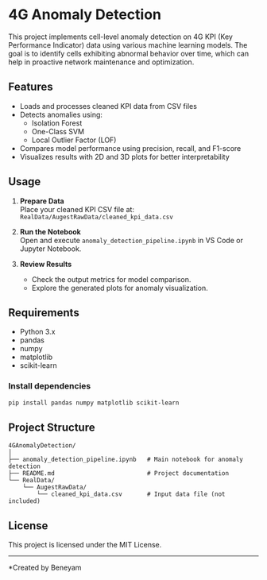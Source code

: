 # 4G Anomaly Detection

This project implements cell-level anomaly detection on 4G KPI (Key Performance Indicator) data using various machine learning models. The goal is to identify cells exhibiting abnormal behavior over time, which can help in proactive network maintenance and optimization.

## Features

- Loads and processes cleaned KPI data from CSV files
- Detects anomalies using:
  - Isolation Forest
  - One-Class SVM
  - Local Outlier Factor (LOF)
- Compares model performance using precision, recall, and F1-score
- Visualizes results with 2D and 3D plots for better interpretability

## Usage

1. **Prepare Data**  
   Place your cleaned KPI CSV file at:  
   `RealData/AugestRawData/cleaned_kpi_data.csv`

2. **Run the Notebook**  
   Open and execute `anomaly_detection_pipeline.ipynb` in VS Code or Jupyter Notebook.

3. **Review Results**  
   - Check the output metrics for model comparison.
   - Explore the generated plots for anomaly visualization.

## Requirements

- Python 3.x
- pandas
- numpy
- matplotlib
- scikit-learn

### Install dependencies

```bash
pip install pandas numpy matplotlib scikit-learn
```

## Project Structure

```
4GAnomalyDetection/
│
├── anomaly_detection_pipeline.ipynb   # Main notebook for anomaly detection
├── README.md                          # Project documentation
└── RealData/
    └── AugestRawData/
        └── cleaned_kpi_data.csv       # Input data file (not included)
```

## License

This project is licensed under the MIT License.

---

*Created by Beneyam